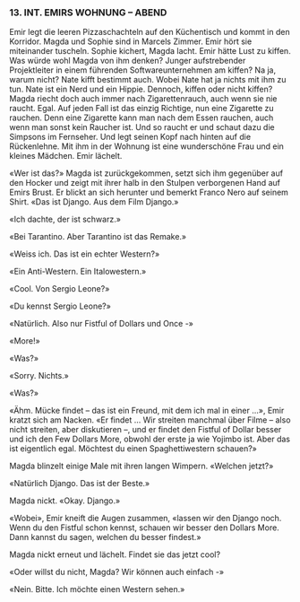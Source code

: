 ### 13. INT. EMIRS WOHNUNG – ABEND

Emir legt die leeren Pizzaschachteln auf den Küchentisch und kommt in den Korridor. Magda und Sophie sind in Marcels Zimmer. Emir hört sie miteinander tuscheln. Sophie kichert, Magda lacht. Emir hätte Lust zu kiffen. Was würde wohl Magda von ihm denken? Junger aufstrebender Projektleiter in einem führenden Softwareunternehmen am kiffen? Na ja, warum nicht? Nate kifft bestimmt auch. Wobei Nate hat ja nichts mit ihm zu tun. Nate ist ein Nerd und ein Hippie. Dennoch, kiffen oder nicht kiffen? Magda riecht doch auch immer nach Zigarettenrauch, auch wenn sie nie raucht. Egal. Auf jeden Fall ist das einzig Richtige, nun eine Zigarette zu rauchen. Denn eine Zigarette kann man nach dem Essen rauchen, auch wenn man sonst kein Raucher ist. Und so raucht er und schaut dazu die Simpsons im Fernseher. Und legt seinen Kopf nach hinten auf die Rückenlehne. Mit ihm in der Wohnung ist eine wunderschöne Frau und ein kleines Mädchen. Emir lächelt.

«Wer ist das?» Magda ist zurückgekommen, setzt sich ihm gegenüber auf den Hocker und zeigt mit ihrer halb in den Stulpen verborgenen Hand auf Emirs Brust. Er blickt an sich herunter und bemerkt Franco Nero auf seinem Shirt. «Das ist Django. Aus dem Film Django.»

«Ich dachte, der ist schwarz.»

«Bei Tarantino. Aber Tarantino ist das Remake.»

«Weiss ich. Das ist ein echter Western?»

«Ein Anti-Western. Ein Italowestern.»

«Cool. Von Sergio Leone?»

«Du kennst Sergio Leone?»

«Natürlich. Also nur Fistful of Dollars und Once -»

«More!»

«Was?»

«Sorry. Nichts.»

«Was?»

«Ähm. Mücke findet – das ist ein Freund, mit dem ich mal in einer ...», Emir kratzt sich am Nacken. «Er findet ... Wir streiten manchmal über Filme – also nicht streiten, aber diskutieren –, und er findet den Fistful of Dollar besser und ich den Few Dollars More, obwohl der erste ja wie Yojimbo ist. Aber das ist eigentlich egal. Möchtest du einen Spaghettiwestern schauen?»

Magda blinzelt einige Male mit ihren langen Wimpern. «Welchen jetzt?»

«Natürlich Django. Das ist der Beste.»

Magda nickt. «Okay. Django.»

«Wobei», Emir kneift die Augen zusammen, «lassen wir den Django noch. Wenn du den Fistful schon kennst, schauen wir besser den Dollars More. Dann kannst du sagen, welchen du besser findest.»

Magda nickt erneut und lächelt. Findet sie das jetzt cool?

«Oder willst du nicht, Magda? Wir können auch einfach -»

«Nein. Bitte. Ich möchte einen Western sehen.»
